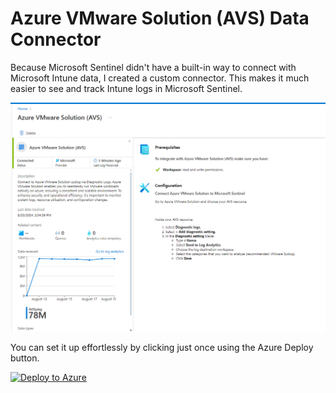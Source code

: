 # Azure VMware Solution (AVS) Data Connector

Because Microsoft Sentinel didn't have a built-in way to connect with Microsoft Intune data, I created a custom connector. This makes it much easier to see and track Intune logs in Microsoft Sentinel.

<img src="AVSDataConnectorSS.png" alt="Data Connector SS">

You can set it up effortlessly by clicking just once using the Azure Deploy button.

[![Deploy to Azure](https://aka.ms/deploytoazurebutton)](https://portal.azure.com/#create/Microsoft.Template/uri/https%3A%2F%2Fraw.githubusercontent.com%2Fusamasaleem620%2FMicrosoft-Sentinel%2Fmain%2FData%2520Connector%2FAzure%2520VMware%2520Solution%2520%28AVS%29%2FAzureVMwareSolutionDataConnectorARM.json)

